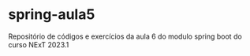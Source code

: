 # spring-aula5
Repositório de códigos e exercícios da aula 6 do modulo spring boot do curso NExT 2023.1
